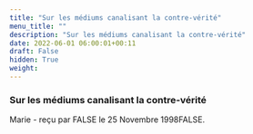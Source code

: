 ```yaml
---
title: "Sur les médiums canalisant la contre-vérité"
menu_title: ""
description: "Sur les médiums canalisant la contre-vérité"
date: 2022-06-01 06:00:01+00:11
draft: False
hidden: True
weight:
---
```

### Sur les médiums canalisant la contre-vérité

Marie - reçu par FALSE le 25 Novembre 1998FALSE.



